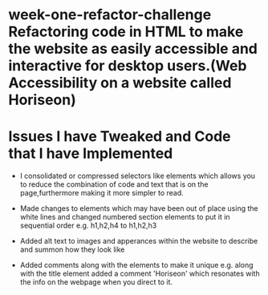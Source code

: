 # week-one-refactor-challenge Refactoring code in HTML to make the website as easily accessible and interactive for desktop users.(Web Accessibility on a website called Horiseon)

# Issues I have Tweaked and Code that I have Implemented

- I consolidated or compressed selectors like elements which allows you to reduce the combination of code and text that is on the page,furthermore making it more simpler to read.

- Made changes to elements which may have been out of place using the white lines and changed numbered section elements to put it in sequential order e.g. h1,h2,h4 to h1,h2,h3

- Added alt text to images and apperances within the website to describe and summon how they look like

- Added comments along with the elements to make it unique e.g. along with the title element added a comment 'Horiseon' which resonates with the info on the webpage when you direct to it.
